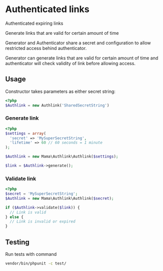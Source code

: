 # Authenticated links

Authenticated expiring links

Generate links that are valid for certain amount of time

Generator and Authenticator share a secret and configuration to
allow restricted access behind authenticator.

Generator can generate links that are valid for certain amount of time
and authenticator will check validity of link before allowing access.


## Usage

Constructor takes parameters as either secret string:
```php
<?php
$Authlink = new Authlink('SharedSecretString')
```

### Generate link

```php
<?php
$settings = array(
  'secret' => 'MySuperSecretString',
  'lifetime' => 60 // 60 seconds = 1 minute
);

$Authlink = new Mama\Authlink\Authlink($settings);

$link = $Authlink->generate();
```

### Validate link

```php
<?php
$secret = 'MySuperSecretString';
$Authlink = new Mama\Authlink\Authlink($secret);

if ($Authlink->validate($link)) {
  // Link is valid
} else {
  // Link is invalid or expired
}
```

## Testing

Run tests with command

```bash
vendor/bin/phpunit -c test/
```
